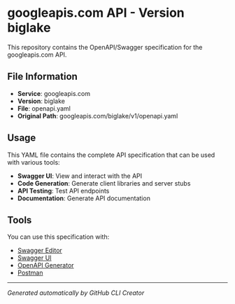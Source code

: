 # googleapis.com API - Version biglake

This repository contains the OpenAPI/Swagger specification for the googleapis.com API.

## File Information

- **Service**: googleapis.com
- **Version**: biglake
- **File**: openapi.yaml
- **Original Path**: googleapis.com/biglake/v1/openapi.yaml

## Usage

This YAML file contains the complete API specification that can be used with various tools:

- **Swagger UI**: View and interact with the API
- **Code Generation**: Generate client libraries and server stubs
- **API Testing**: Test API endpoints
- **Documentation**: Generate API documentation

## Tools

You can use this specification with:

- [Swagger Editor](https://editor.swagger.io/)
- [Swagger UI](https://swagger.io/tools/swagger-ui/)
- [OpenAPI Generator](https://openapi-generator.tech/)
- [Postman](https://www.postman.com/)

---

*Generated automatically by GitHub CLI Creator*

